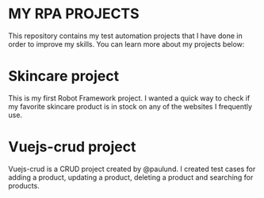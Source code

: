 # MY RPA PROJECTS
This repository contains my test automation projects that I have done in order to improve my skills. You can learn more about my projects below:

# Skincare project
This is my first Robot Framework project. I wanted a quick way to check if my favorite skincare product is in stock on any of the websites I frequently use.

# Vuejs-crud project
Vuejs-crud is a CRUD project created by @paulund.
I created test cases for adding a product, updating a product, deleting a product and searching for products.